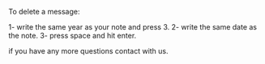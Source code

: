 To delete a message:

1- write the same year as your note and press 3.
2- write the same date as the note.
3- press space and hit enter.

if you have any more questions contact with us.
